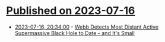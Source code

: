 # [Published on 2023-07-16](index.md)

* [2023-07-16, 20:34:00](https://science.slashdot.org/story/23/07/16/1928235/webb-detects-most-distant-active-supermassive-black-hole-to-date---and-its-small?utm_source=rss1.0mainlinkanon&utm_medium=feed) - [Webb Detects Most Distant Active Supermassive Black Hole to Date - and It's Small](https://science.slashdot.org/story/23/07/16/1928235/webb-detects-most-distant-active-supermassive-black-hole-to-date---and-its-small?utm_source=rss1.0mainlinkanon&utm_medium=feed)
